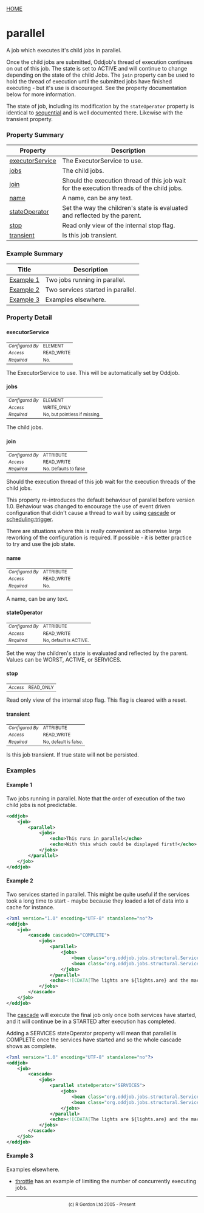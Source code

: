 [HOME](../../../../README.md)
# parallel

A job which executes it's child jobs in parallel.


Once the child jobs are submitted, Oddjob's thread of execution continues
on out of this job. The state is set to ACTIVE and will continue to
change depending on the state of the child Jobs. The <code>join</code>
property can be used to hold the thread of execution until the
submitted jobs have finished executing - but it's use is discouraged.
See the property documentation below for more information.

The state of job, including its modification by the
<code>stateOperator</code> property is identical to [sequential](../../../../org/oddjob/jobs/structural/SequentialJob.md)
and is well documented there. Likewise with the transient property.

### Property Summary

| Property | Description |
| -------- | ----------- |
| [executorService](#propertyexecutorService) | The ExecutorService to use. | 
| [jobs](#propertyjobs) | The child jobs. | 
| [join](#propertyjoin) | Should the execution thread of this job wait for the execution threads of the child jobs. | 
| [name](#propertyname) | A name, can be any text. | 
| [stateOperator](#propertystateOperator) | Set the way the children's state is evaluated and reflected by the parent. | 
| [stop](#propertystop) | Read only view of the internal stop flag. | 
| [transient](#propertytransient) | Is this job transient. | 


### Example Summary

| Title | Description |
| ----- | ----------- |
| [Example 1](#example1) | Two jobs running in parallel. |
| [Example 2](#example2) | Two services started in parallel. |
| [Example 3](#example3) | Examples elsewhere. |


### Property Detail
#### executorService <a name="propertyexecutorService"></a>

<table style='font-size:smaller'>
      <tr><td><i>Configured By</i></td><td>ELEMENT</td></tr>
      <tr><td><i>Access</i></td><td>READ_WRITE</td></tr>
      <tr><td><i>Required</i></td><td>No.</td></tr>
</table>

The ExecutorService to use. This will
be automatically set by Oddjob.

#### jobs <a name="propertyjobs"></a>

<table style='font-size:smaller'>
      <tr><td><i>Configured By</i></td><td>ELEMENT</td></tr>
      <tr><td><i>Access</i></td><td>WRITE_ONLY</td></tr>
      <tr><td><i>Required</i></td><td>No, but pointless if missing.</td></tr>
</table>

The child jobs.

#### join <a name="propertyjoin"></a>

<table style='font-size:smaller'>
      <tr><td><i>Configured By</i></td><td>ATTRIBUTE</td></tr>
      <tr><td><i>Access</i></td><td>READ_WRITE</td></tr>
      <tr><td><i>Required</i></td><td>No. Defaults to false</td></tr>
</table>

Should the execution thread of this job wait
for the execution threads of the child jobs.


This property
re-introduces the default behaviour of parallel before version 1.0.
Behaviour was changed to encourage the use of event driven
configuration that didn't cause a thread to wait by using
[cascade](../../../../org/oddjob/state/CascadeJob.md) or
[scheduling:trigger](../../../../org/oddjob/scheduling/Trigger.md).


There are situations where this is really convenient as otherwise
large reworking of the configuration is required. If possible -
it is better practice to try and use the job state.

#### name <a name="propertyname"></a>

<table style='font-size:smaller'>
      <tr><td><i>Configured By</i></td><td>ATTRIBUTE</td></tr>
      <tr><td><i>Access</i></td><td>READ_WRITE</td></tr>
      <tr><td><i>Required</i></td><td>No.</td></tr>
</table>

A name, can be any text.

#### stateOperator <a name="propertystateOperator"></a>

<table style='font-size:smaller'>
      <tr><td><i>Configured By</i></td><td>ATTRIBUTE</td></tr>
      <tr><td><i>Access</i></td><td>READ_WRITE</td></tr>
      <tr><td><i>Required</i></td><td>No, default is ACTIVE.</td></tr>
</table>

Set the way the children's state is
evaluated and reflected by the parent. Values can be WORST,
ACTIVE, or SERVICES.

#### stop <a name="propertystop"></a>

<table style='font-size:smaller'>
      <tr><td><i>Access</i></td><td>READ_ONLY</td></tr>
</table>

Read only view of the internal stop flag.
This flag is cleared with a reset.

#### transient <a name="propertytransient"></a>

<table style='font-size:smaller'>
      <tr><td><i>Configured By</i></td><td>ATTRIBUTE</td></tr>
      <tr><td><i>Access</i></td><td>READ_WRITE</td></tr>
      <tr><td><i>Required</i></td><td>No, default is false.</td></tr>
</table>

Is this job transient. If true state will not
be persisted.


### Examples
#### Example 1 <a name="example1"></a>

Two jobs running in parallel. Note that the order of execution of the
two child jobs is not predictable.

```xml
<oddjob>
    <job>
        <parallel>
            <jobs>
                <echo>This runs in parallel</echo>
                <echo>With this which could be displayed first!</echo>
            </jobs>
        </parallel>
    </job>
</oddjob>
```


#### Example 2 <a name="example2"></a>

Two services started in parallel. This might be quite useful if the
services took a long time to start - maybe because they loaded a lot
of data into a cache for instance.

```xml
<?xml version="1.0" encoding="UTF-8" standalone="no"?>
<oddjob>
    <job>
        <cascade cascadeOn="COMPLETE">
            <jobs>
                <parallel>
                    <jobs>
                        <bean class="org.oddjob.jobs.structural.ServiceManagerTest$Lights" id="lights"/>
                        <bean class="org.oddjob.jobs.structural.ServiceManagerTest$MachineThatGoes" goes="ping" id="machine"/>
                    </jobs>
                </parallel>
                <echo><![CDATA[The lights are ${lights.are} and the machine goes ${machine.goes}.]]></echo>
            </jobs>
        </cascade>
    </job>
</oddjob>
```


The [cascade](../../../../org/oddjob/state/CascadeJob.md) will execute the final job only once both services
have started, and it will continue be in a STARTED after execution has
completed.


Adding a SERVICES stateOperator property will mean that parallel is
COMPLETE once the services have started and so the whole cascade shows
as complete.

```xml
<?xml version="1.0" encoding="UTF-8" standalone="no"?>
<oddjob>
    <job>
        <cascade>
            <jobs>
                <parallel stateOperator="SERVICES">
                    <jobs>
                        <bean class="org.oddjob.jobs.structural.ServiceManagerTest$Lights" id="lights"/>
                        <bean class="org.oddjob.jobs.structural.ServiceManagerTest$MachineThatGoes" goes="ping" id="machine"/>
                    </jobs>
                </parallel>
                <echo><![CDATA[The lights are ${lights.are} and the machine goes ${machine.goes}.]]></echo>
            </jobs>
        </cascade>
    </job>
</oddjob>
```


#### Example 3 <a name="example3"></a>

Examples elsewhere.

- [throttle](../../../../org/oddjob/scheduling/ExecutorThrottleType.md) has an example of limiting the number of concurrently executing jobs.



-----------------------

<div style='font-size: smaller; text-align: center;'>(c) R Gordon Ltd 2005 - Present</div>
